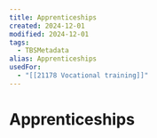 ```yaml
---
title: Apprenticeships
created: 2024-12-01
modified: 2024-12-01
tags:
  - TBSMetadata
alias: Apprenticeships
usedFor:
  - "[[21178 Vocational training]]"
---
```

# Apprenticeships
